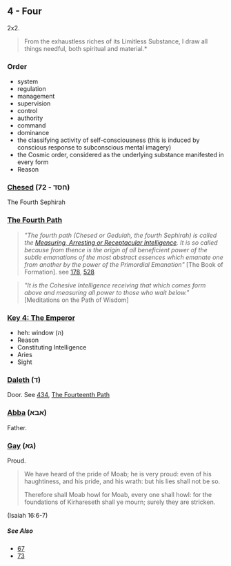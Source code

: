 ## 4 - Four

2x2.

> From the exhaustless riches of its Limitless Substance, I draw all things needful, both spiritual and material.*

### Order

- system
- regulation
- management
- supervision
- control
- authority
- command
- dominance
- the classifying activity of self-consciousness (this is induced by conscious response to subconscious mental imagery)
- the Cosmic order, considered as the underlying substance manifested in every form
- Reason

### [Chesed](72) (חסד - 72)
The Fourth Sephirah

### [The Fourth Path](/keys/ChSD)
> *"The fourth path (Chesed or Gedulah, the fourth Sephirah) is called the [Measuring, Arresting or Receptacular Intelligence](/keys/ShKL.QBVO). It is so called because from thence is the origin of all beneficient power of the subtle emanations of the most abstract essences which emanate one from another by the power of the Primordial Emanation"* [The Book of Formation]. see [178](178), [528](528)

> *"It is the Cohesive Intelligence receiving that which comes form above and measuring all power to those who wait below."* [Meditations on the Path of Wisdom]

### [Key 4: The Emperor](/keys/H)

- heh: window (ה)
- Reason
- Constituting Intelligence
- Aries
- Sight

### [Daleth](/keys/D) (ד)
Door. See [434](434), [The Fourteenth Path](14)

### [Abba](/keys/ABA) (אבא)
Father.

### [Gay](/keys/GA) (גא)
Proud.

> We have heard of the pride of Moab; he is very proud: even of his haughtiness, and his pride, and his wrath: but his lies shall not be so.
>
> Therefore shall Moab howl for Moab, every one shall howl: for the foundations of Kirhareseth shall ye mourn; surely they are stricken.

(Isaiah 16:6-7)

##### See Also

- [67](67)
- [73](73)